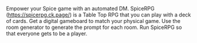 Empower your Spice game with an automated DM. SpiceRPG (https://spicerpg.ck.page/) is a Table Top RPG that you can play with a deck of cards. Get a digital gameboard to match your physical game. Use the room generator to generate the prompt for each room. Run SpiceRPG so that everyone gets to be a player.
